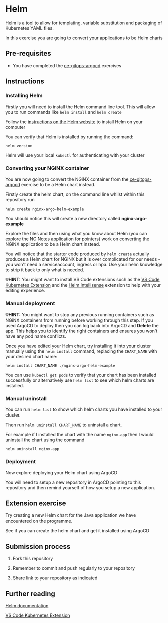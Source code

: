 # Helm

Helm is a tool to allow for templating, variable substitution and packaging of Kubernetes YAML files.

In this exercise you are going to convert your applications to be Helm charts

## Pre-requisites

- You have completed the [ce-gitops-argocd](https://github.com/northcoders/ce-gitops-argocd) exercises

## Instructions

### Installing Helm

Firstly you will need to install the Helm command line tool. This will allow you to run commands like `helm install` and `helm create`

Follow the [instructions on the Helm website](https://helm.sh/docs/intro/install/) to install Helm on your computer

You can verify that Helm is installed by running the command:

```
helm version
```

Helm will use your local `kubectl` for authenticating with your cluster

### Converting your NGiNX container

You are now going to convert the NGiNX container from the [ce-gitops-argocd](https://github.com/northcoders/ce-gitops-argocd) exercise to be a Helm chart instead.

Firstly create the helm chart, on the command line whilst within this repository run

```
helm create nginx-argo-helm-example
```

You should notice this will create a new directory called **nginx-argo-example**

Explore the files and then using what you know about Helm (you can explore the NC Notes application for pointers) work on converting the NGiNX application to be a Helm chart instead.

You will notice that the starter code produced by `helm create` actually produces a Helm chart for NGiNX but it is over complicated for our needs - you won't need a serviceaccount, ingress or hpa. Use your helm knowledge to strip it back to only what is needed.

**💡HINT:** You might want to install VS Code extensions such as the [VS Code Kubernetes Extension](https://marketplace.visualstudio.com/items?itemName=ms-kubernetes-tools.vscode-kubernetes-to) and the [Helm Intellisense](https://marketplace.visualstudio.com/items?itemName=Tim-Koehler.helm-intellisense) extension to help with your editing experience.

### Manual deployment

**💡HINT:** You might want to stop any previous running containers such as NGiNX containers from running before working through this step. If you used ArgoCD to deploy then you can log back into ArgoCD and **Delete** the app. This helps you to identify the right containers and ensures you won't have any pod name conflicts.

Once you have edited your Helm chart, try installing it into your cluster manually using the `helm install` command, replacing the `CHART_NAME` with your desired chart name:

```
helm install CHART_NAME ./nginx-argo-helm-example
```

You can use `kubectl get pods` to verify that your chart has been installed successfully or alternatively use `helm list` to see which helm charts are installed.

### Manual uninstall

You can run `helm list` to show which helm charts you have installed to your cluster.

Then run `helm uninstall CHART_NAME` to uninstall a chart.

For example if I installed the chart with the name `nginx-app` then I would uninstall the chart using the command

```
helm uninstall nginx-app
```

### Deployment

Now explore deploying your Helm chart using ArgoCD

You will need to setup a new repository in ArgoCD pointing to this repository and then remind yourself of how you setup a new application.

## Extension exercise

Try creating a new Helm chart for the Java application we have encountered on the programme.

See if you can create the helm chart and get it installed using ArgoCD

## Submission process

1. Fork this repository

2. Remember to commit and push regularly to your repository

3. Share link to your repository as indicated

## Further reading

[Helm documentation](https://helm.sh/docs/)

[VS Code Kubernetes Extension](https://marketplace.visualstudio.com/items?itemName=ms-kubernetes-tools.vscode-kubernetes-to)
